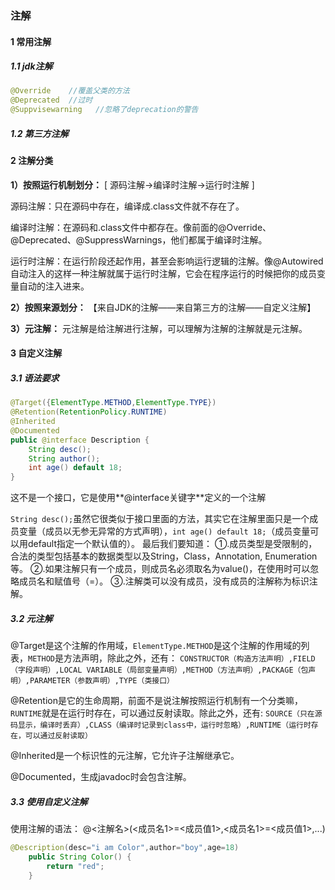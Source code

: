 ### 注解

#### 1 常用注解

##### 1.1  jdk注解

~~~java
@Override    //覆盖父类的方法
@Deprecated  //过时
@Suppvisewarning   //忽略了deprecation的警告
~~~



##### 1.2  第三方注解

#### 2  注解分类

**1）按照运行机制划分：**
 [  源码注解→编译时注解→运行时注解  ]

源码注解：只在源码中存在，编译成.class文件就不存在了。

编译时注解：在源码和.class文件中都存在。像前面的@Override、@Deprecated、@SuppressWarnings，他们都属于编译时注解。

运行时注解：在运行阶段还起作用，甚至会影响运行逻辑的注解。像@Autowired自动注入的这样一种注解就属于运行时注解，它会在程序运行的时候把你的成员变量自动的注入进来。

**2）按照来源划分：**
 【来自JDK的注解——来自第三方的注解——自定义注解】

**3）元注解：**
 元注解是给注解进行注解，可以理解为注解的注解就是元注解。



#### 3  自定义注解

##### 3.1  语法要求

~~~java
@Target({ElementType.METHOD,ElementType.TYPE})
@Retention(RetentionPolicy.RUNTIME)
@Inherited
@Documented
public @interface Description {
    String desc();
    String author();
    int age() default 18;
}
~~~

这不是一个接口，它是使用**@interface关键字**定义的一个注解

`String desc();`虽然它很类似于接口里面的方法，其实它在注解里面只是一个成员变量（成员以无参无异常的方式声明），`int age() default 18;`（成员变量可以用default指定一个默认值的）。
 最后我们要知道：
 ①.成员类型是受限制的，合法的类型包括基本的数据类型以及String，Class，Annotation, Enumeration等。
 ②.如果注解只有一个成员，则成员名必须取名为value()，在使用时可以忽略成员名和赋值号（=）。
 ③.注解类可以没有成员，没有成员的注解称为标识注解。

##### 3.2 元注解

@Target是这个注解的作用域，`ElementType.METHOD`是这个注解的作用域的列表，`METHOD`是方法声明，除此之外，还有：
 `CONSTRUCTOR（构造方法声明）,FIELD（字段声明）,LOCAL VARIABLE（局部变量声明）,METHOD（方法声明）,PACKAGE（包声明）,PARAMETER（参数声明）,TYPE（类接口）`

@Retention是它的生命周期，前面不是说注解按照运行机制有一个分类嘛，`RUNTIME`就是在运行时存在，可以通过反射读取。除此之外，还有:
 `SOURCE（只在源码显示，编译时丢弃）,CLASS（编译时记录到class中，运行时忽略）,RUNTIME（运行时存在，可以通过反射读取）`

@Inherited是一个标识性的元注解，它允许子注解继承它。

@Documented，生成javadoc时会包含注解。

##### 3.3  使用自定义注解

使用注解的语法：
@<注解名>(<成员名1>=<成员值1>,<成员名1>=<成员值1>,...)

~~~java
@Description(desc="i am Color",author="boy",age=18)
    public String Color() {
        return "red";
    }
~~~



